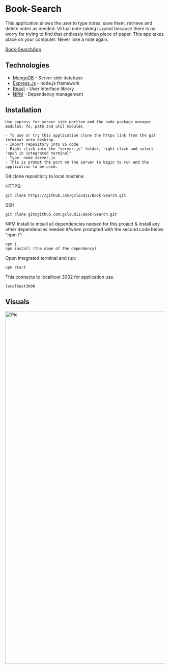 
# Book-Search

This application allows the user to type notes, save them, retrieve and delete notes as needed. Virtual note-taking is great because there is no worry for trying to find that endlessly hidden piece of paper. This app takes place on your computer. Never lose a note again.

[Book-SearchApp](https://young-mountain-91812.herokuapp.com/)


  ## Technologies 

* [MongoDB](https://www.mongodb.com/) - Server side database
* [Express.Js](https://expressjs.com/) - node.js framework
* [React](https://reactjs.org/) - User Interface library
* [NPM](https://expressjs.com/) - Dependency management



## Installation
```
Use express for server side portion and the node package manager modules: fs, path and util modules
```
```
- To use or try this application clone the https link from the git terminal onto desktop.
- Import repository into VS code
- Right click into the "server.js" folder, right click and select "open in integrated terminal"
- Type: node server.js
- This is prompt the port on the server to begin to run and the application to be used.
```

Git clone repositiory to local machine:

HTTPS:
```
git clone https://github.com/gcloud11/Book-Search.git
```
SSH:
```
git clone git@github.com:gcloud11/Book-Search.git
```
NPM Install to intsall all dependencies neesed for this project & install any other dependencies needed if/when prompted with the second code below "npm i":
```
npm i
npm install (the name of the dependency)
```
Open integrated terminal and run:
```
npm start
```
This connects to localhost 3002 for application use. 
```
localhost3000
```

## Visuals
<img width="1103" alt="Pic" src="https://user-images.githubusercontent.com/67169488/101080178-103c6400-356e-11eb-9f10-08938adddce6.png">
